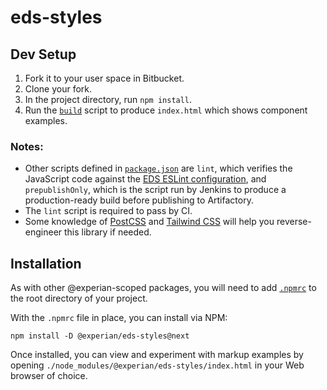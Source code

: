 eds-styles
==========

Dev Setup
---------

1. Fork it to your user space in Bitbucket.
2. Clone your fork.
3. In the project directory, run `npm install`.
4. Run the [`build`](package.json) script to produce `index.html` which shows
   component examples.

### Notes:
* Other scripts defined in [`package.json`](package.json) are `lint`, which
  verifies the JavaScript code against the
  [EDS ESLint configuration](https://bitbucketglobal.experian.local/projects/EDS/repos/eslint-config-eds/browse),
  and `prepublishOnly`, which is the script run by Jenkins to produce a
  production-ready build before publishing to Artifactory.
* The `lint` script is required to pass by CI.
* Some knowledge of [PostCSS](https://postcss.org/) and
  [Tailwind CSS](https://tailwindcss.com/) will help you reverse-engineer this
  library if needed.

Installation
------------

As with other @​experian-scoped packages, you will need to add [`.npmrc`](.npmrc) to the root directory of your project.

With the `.npmrc` file in place, you can install via NPM:

```
npm install -D @​experian/eds-styles@next
```

Once installed, you can view and experiment with markup examples by opening
`./node_modules/@experian/eds-styles/index.html` in your Web browser of choice.
